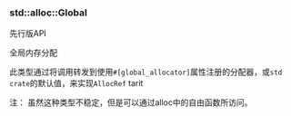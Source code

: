 ### std::alloc::Global

先行版API

全局内存分配

此类型通过将调用转发到使用`#[global_allocator]`属性注册的分配器，或`std crate`的默认值，来实现`AllocRef` tarit

注： 虽然这种类型不稳定，但是可以通过alloc中的自由函数所访问。

